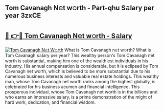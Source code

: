 ## Tom Cavanagh N𝚎t w𝚘rth - Part-qhu S𝚊lary per year 3zxCE

# <h2><a href="http://gc01jr2.nevu.top/?p=Tom+Cavanagh">🔗 👉🔴 Tom Cavanagh N𝚎t w𝚘rth - S𝚊lary</a></h2>

[![Tom Cavanagh N𝚎t W𝚘rth](https://i.imgur.com/Oavwk0R.jpeg)](http://gc01jr2.nevu.top/?p=Tom+Cavanagh)
What is Tom Cavanagh n𝚎t w𝚘rth? What is Tom Cavanagh s𝚊lary per year?
This wealthy person's Tom Cavanagh net worth is substantial, making him one of the wealthiest individuals in his industry. His annual compensation is considerable, but it is eclipsed by Tom Cavanagh net worth, which is believed to be more substantial due to his numerous business interests and valuable real estate holdings. This wealthy man, whose Tom Cavanagh net worth ranks among the highest globally, is celebrated for his business acumen and financial intelligence. This prosperous individual, whose Tom Cavanagh net worth is in the billions and who earns an impressive salary, is a prime demonstration of the might of hard work, dedication, and financial wisdom.
